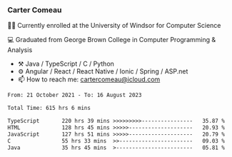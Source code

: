 ### Carter Comeau

🙋‍♂️ Currently enrolled at the University of Windsor for Computer Science

💻 Graduated from George Brown College in Computer Programming & Analysis

- ⚒️ Java / TypeScript / C / Python
- ⚙️ Angular / React / React Native / Ionic / Spring / ASP.net
- 📫 How to reach me: cartercomeau@icloud.com

<!--START_SECTION:waka-->

```txt
From: 21 October 2021 - To: 16 August 2023

Total Time: 615 hrs 6 mins

TypeScript       220 hrs 39 mins >>>>>>>>>----------------   35.87 %
HTML             128 hrs 45 mins >>>>>--------------------   20.93 %
JavaScript       127 hrs 51 mins >>>>>--------------------   20.79 %
C                55 hrs 33 mins  >>-----------------------   09.03 %
Java             35 hrs 45 mins  >------------------------   05.81 %
```

<!--END_SECTION:waka-->
